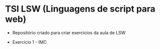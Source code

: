 # TSI LSW (Linguagens de script para web)

- Repositório criado para criar exercícios da aula de LSW

- Exercício 1 - IMC